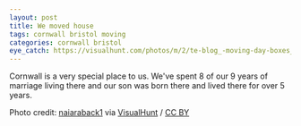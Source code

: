 ```yaml
---
layout: post
title: We moved house
tags: cornwall bristol moving
categories: cornwall bristol
eye_catch: https://visualhunt.com/photos/m/2/te-blog_-moving-day-boxes_-08_23_2011_istock_000008388519medium1.jpg
---
```


Cornwall is a very special place to us. We've spent 8 of our 9 years of marriage living there and our son was born there and lived there for over 5 years.

Photo credit: [naiaraback1](https://www.flickr.com/photos/128359034@N07/17233058042/) via [VisualHunt](https://visualhunt.com/re/930b2f) / [CC BY](http://creativecommons.org/licenses/by/2.0/)